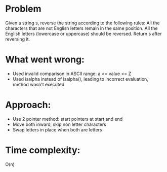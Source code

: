 # Problem
Given a string s, reverse the string according to the following rules:
All the characters that are not English letters remain in the same position.
All the English letters (lowercase or uppercase) should be reversed.
Return s after reversing it.

# What went wrong:
- Used invalid comparison in ASCII range: a <= value <= Z
- Used isalpha instead of isalpha(), leading to incorrect evaluation, method wasn't executed

# Approach:
- Use 2 pointer method: start pointers at start and end
- Move both inward, skip non letter characters
- Swap letters in place when both are letters

# Time complexity:
O(n)
